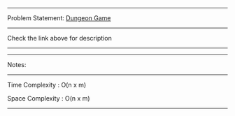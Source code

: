 ******************************************************************************
Problem Statement: [Dungeon Game](https://leetcode.com/problems/dungeon-game/)
******************************************************************************
Check the link above for description

*****************************************************************************

******************************************************************************
Notes: 
******************************************************************************
Time Complexity : O(n x m)

Space Complexity : O(n x m)

******************************************************************************